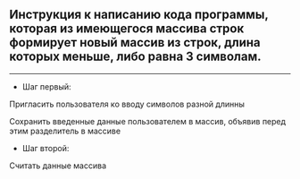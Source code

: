 ## Инструкция к написанию кода программы, которая из имеющегося массива строк формирует новый массив из строк, длина которых меньше, либо равна 3 символам.

___

* Шаг первый:

Пригласить пользователя ко вводу символов разной длинны

Сохранить введенные данные пользователем в массив, объявив перед этим разделитель в массиве

* Шаг второй:

Считать данные массива
